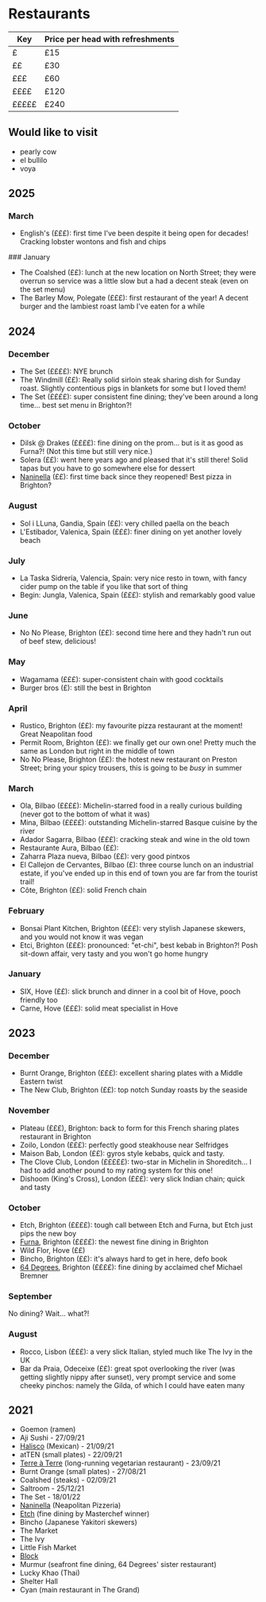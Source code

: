 # Restaurants

| Key | Price per head with refreshments |
| --- | --- |
| £ | £15 |
| ££ | £30 |
| £££ | £60 |
| ££££ | £120 |
| £££££ | £240 |

## Would like to visit

- pearly cow
- el bullilo
- voya

## 2025

### March

- English's (£££): first time I've been despite it being open for decades! Cracking lobster wontons and fish and chips

### January

- The Coalshed (££): lunch at the new location on North Street; they were overrun so service was a little slow but a had a decent steak (even on the set menu)
- The Barley Mow, Polegate (£££): first restaurant of the year! A decent burger and the lambiest roast lamb I've eaten for a while

## 2024

### December

- The Set (££££): NYE brunch
- The Windmill (££): Really solid sirloin steak sharing dish for Sunday roast. Slightly contentious pigs in blankets for some but I loved them!
- The Set (££££): super consistent fine dining; they've been around a long time... best set menu in Brighton?!

### October

- Dilsk @ Drakes (££££): fine dining on the prom... but is it as good as Furna?! (Not this time but still very nice.)
- Solera (££): went here years ago and pleased that it's still there! Solid tapas but you have to go somewhere else for dessert
- [Naninella](https://www.nanninellapizzeria.co.uk/) (££): first time back since they reopened! Best pizza in Brighton?

### August

- Sol i LLuna, Gandia, Spain (££): very chilled paella on the beach
- L'Estibador, Valenica, Spain (£££): finer dining on yet another lovely beach

### July

- La Taska Sidrería, Valencia, Spain: very nice resto in town, with fancy cider pump on the table if you like that sort of thing
- Begin: Jungla, Valenica, Spain (£££): stylish and remarkably good value

### June

- No No Please, Brighton (££): second time here and they hadn't run out of beef stew, delicious!

### May

- Wagamama (£££): super-consistent chain with good cocktails
- Burger bros (£): still the best in Brighton

### April

- Rustico, Brighton (££): my favourite pizza restaurant at the moment! Great Neapolitan food
- Permit Room, Brighton (££): we finally get our own one! Pretty much the same as London but right in the middle of town
- No No Please, Brighton (££): the hotest new restaurant on Preston Street; bring your spicy trousers, this is going to be _busy_ in summer

### March

- Ola, Bilbao (££££): Michelin-starred food in a really curious building (never got to the bottom of what it was)
- Mina, Bilbao (££££): outstanding Michelin-starred Basque cuisine by the river
- Adador Sagarra, Bilbao (£££): cracking steak and wine in the old town
- Restaurante Aura, Bilbao (££):
- Zaharra Plaza nueva, Bilbao (££): very good pintxos
- El Callejon de Cervantes, Bilbao (£): three course lunch on an industrial estate, if you've ended up in this end of town you are far from the tourist trail!
- Côte, Brighton (££): solid French chain

### February

- Bonsai Plant Kitchen, Brighton (£££): very stylish Japanese skewers, and you would not know it was vegan
- Etci, Brighton (£££): pronounced: "et-chi", best kebab in Brighton?! Posh sit-down affair, very tasty and you won't go home hungry

### January

- SIX, Hove (££): slick brunch and dinner in a cool bit of Hove, pooch friendly too
- Carne, Hove (£££): solid meat specialist in Hove

## 2023

### December

- Burnt Orange, Brighton (£££): excellent sharing plates with a Middle Eastern twist
- The New Club, Brighton (££): top notch Sunday roasts by the seaside

### November

- Plateau (£££), Brighton: back to form for this French sharing plates restaurant in Brighton
- Zoilo, London (£££): perfectly good steakhouse near Selfridges
- Maison Bab, London (££): gyros style kebabs, quick and tasty.
- The Clove Club, London (£££££): two-star in Michelin in Shoreditch... I had to add another pound to my rating system for this one!
- Dishoom (King's Cross), London (£££): very slick Indian chain; quick and tasty

### October

- Etch, Brighton (££££): tough call between Etch and Furna, but Etch just pips the new boy
- [Furna](https://furnarestaurant.co.uk/), Brighton (££££): the newest fine dining in Brighton
- Wild Flor, Hove (££)
- Bincho, Brighton (££): it's always hard to get in here, defo book
- [64 Degrees](https://64degrees.co.uk/), Brighton (££££): fine dining by acclaimed chef Michael Bremner

### September

No dining? Wait... what?!

### August

- Rocco, Lisbon (£££): a very slick Italian, styled much like The Ivy in the UK
- Bar da Praia, Odeceixe (££): great spot overlooking the river (was getting slightly nippy after sunset), very prompt service and some cheeky pinchos: namely the Gilda, of which I could have eaten many

## 2021

- Goemon (ramen)
- Aji Sushi - 27/09/21
- [Halisco](https://www.facebook.com/HaliscoRestaurant/) (Mexican) - 21/09/21
- atTEN (small plates) - 22/09/21
- [Terre à Terre](https://terreaterre.co.uk/) (long-running vegetarian restaurant) - 23/09/21
- Burnt Orange (small plates) - 27/08/21
- Coalshed (steaks) - 02/09/21
- Saltroom - 25/12/21
- The Set - 18/01/22
- [Naninella](https://www.nanninellapizzeria.co.uk/) (Neapolitan Pizzeria)
- [Etch](https://www.etchfood.co.uk/) (fine dining by Masterchef winner)
- Bincho (Japanese Yakitori skewers)
- The Market
- The Ivy
- Little Fish Market
- [Block](https://blockbar.co.uk)
- Murmur (seafront fine dining, 64 Degrees' sister restaurant)
- Lucky Khao (Thai)
- Shelter Hall
- Cyan (main restaurant in The Grand)
